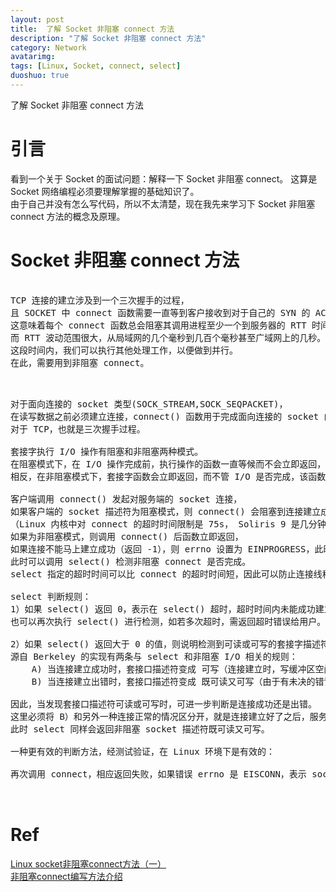 ```yaml
---
layout: post
title:  了解 Socket 非阻塞 connect 方法
description: "了解 Socket 非阻塞 connect 方法"
category: Network
avatarimg:
tags: [Linux, Socket, connect, select]
duoshuo: true
---
```



了解 Socket 非阻塞 connect 方法

# 引言
看到一个关于 Socket 的面试问题：解释一下 Socket 非阻塞 connect。
这算是 Socket 网络编程必须要理解掌握的基础知识了。  
由于自己并没有怎么写代码，所以不太清楚，现在我先来学习下 Socket 非阻塞 connect 方法的概念及原理。  

# Socket 非阻塞 connect 方法

<pre>

TCP 连接的建立涉及到一个三次握手的过程，
且 SOCKET 中 connect 函数需要一直等到客户接收到对于自己的 SYN 的 ACK 为止才返回，
这意味着每个 connect 函数总会阻塞其调用进程至少一个到服务器的 RTT 时间，
而 RTT 波动范围很大，从局域网的几个毫秒到几百个毫秒甚至广域网上的几秒。
这段时间内，我们可以执行其他处理工作，以便做到并行。
在此，需要用到非阻塞 connect。

</pre>


<pre>

对于面向连接的 socket 类型(SOCK_STREAM,SOCK_SEQPACKET)，
在读写数据之前必须建立连接，connect() 函数用于完成面向连接的 socket 的建链过程，
对于 TCP，也就是三次握手过程。

套接字执行 I/O 操作有阻塞和非阻塞两种模式。
在阻塞模式下，在 I/O 操作完成前，执行操作的函数一直等候而不会立即返回，该函数所在的线程会阻塞在这里。
相反，在非阻塞模式下，套接字函数会立即返回，而不管 I/O 是否完成，该函数所在的线程会继续运行。

客户端调用 connect() 发起对服务端的 socket 连接，
如果客户端的 socket 描述符为阻塞模式，则 connect() 会阻塞到连接建立成功或连接建立超时
（Linux 内核中对 connect 的超时时间限制是 75s， Soliris 9 是几分钟，因此通常认为是 75s 到几分钟不等）。
如果为非阻塞模式，则调用 connect() 后函数立即返回，
如果连接不能马上建立成功（返回 -1），则 errno 设置为 EINPROGRESS，此时 TCP 三次握手仍在继续。
此时可以调用 select() 检测非阻塞 connect 是否完成。
select 指定的超时时间可以比 connect 的超时时间短，因此可以防止连接线程长时间阻塞在 connect 处。

select 判断规则：   
1）如果 select() 返回 0，表示在 select() 超时，超时时间内未能成功建立连接，
也可以再次执行 select() 进行检测，如若多次超时，需返回超时错误给用户。

2）如果 select() 返回大于 0 的值，则说明检测到可读或可写的套接字描述符。
源自 Berkeley 的实现有两条与 select 和非阻塞 I/O 相关的规则：
    A) 当连接建立成功时，套接口描述符变成 可写（连接建立时，写缓冲区空闲，所以可写）
    B) 当连接建立出错时，套接口描述符变成 既可读又可写（由于有未决的错误，从而可读又可写）

因此，当发现套接口描述符可读或可写时，可进一步判断是连接成功还是出错。
这里必须将 B）和另外一种连接正常的情况区分开，就是连接建立好了之后，服务器端发送了数据给客户端，
此时 select 同样会返回非阻塞 socket 描述符既可读又可写。

一种更有效的判断方法，经测试验证，在 Linux 环境下是有效的：

再次调用 connect，相应返回失败，如果错误 errno 是 EISCONN，表示 socket 连接已经建立，否则认为连接失败。 


</pre>

# Ref
[Linux socket非阻塞connect方法（一）](http://blog.csdn.net/nphyez/article/details/10268723)  
[非阻塞connect编写方法介绍](http://dongxicheng.org/network/non-block-connect-implemention/)  
